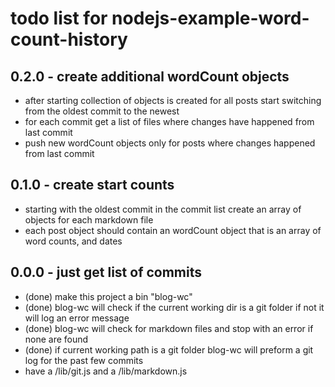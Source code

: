 # todo list for nodejs-example-word-count-history

## 0.2.0 - create additional wordCount objects
* after starting collection of objects is created for all posts start switching from the oldest commit to the newest
* for each commit get a list of files where changes have happened from last commit
* push new wordCount objects only for posts where changes happened from last commit

## 0.1.0 - create start counts
* starting with the oldest commit in the commit list create an array of objects for each markdown file
* each post object should contain an wordCount object that is an array of word counts, and dates

## 0.0.0 - just get list of commits
* (done) make this project a bin "blog-wc"
* (done) blog-wc will check if the current working dir is a git folder if not it will log an error message
* (done) blog-wc will check for markdown files and stop with an error if none are found
* (done) if current working path is a git folder blog-wc will preform a git log for the past few commits
* have a /lib/git.js and a /lib/markdown.js